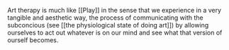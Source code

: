 Art therapy is much like [[Play]] in the sense that we experience in a very tangible and aesthetic way, the process of communicating with the subconcious (see [[the physiological state of doing art]]) by allowing ourselves to act out whatever is on our mind and see what that version of ourself becomes.